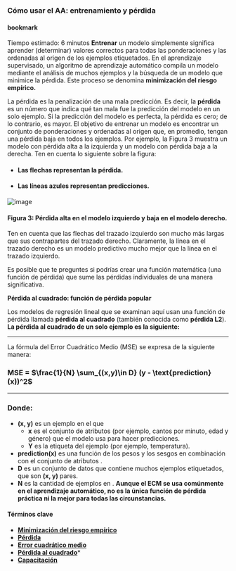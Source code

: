 ### Cómo usar el AA: entrenamiento y pérdida 

#### bookmark
Tiempo estimado: 6 minutos
**Entrenar** un modelo simplemente significa aprender (determinar) valores correctos para todas las ponderaciones y las ordenadas al origen de los ejemplos etiquetados. En el aprendizaje supervisado, un algoritmo de aprendizaje automático compila un modelo mediante el análisis de muchos ejemplos y la búsqueda de un modelo que minimice la pérdida. Este proceso se denomina **minimización del riesgo empírico.**

La pérdida es la penalización de una mala predicción. Es decir, la **pérdida** es un número que indica qué tan mala fue la predicción del modelo en un solo ejemplo. Si la predicción del modelo es perfecta, la pérdida es cero; de lo contrario, es mayor. El objetivo de entrenar un modelo es encontrar un conjunto de ponderaciones y ordenadas al origen que, en promedio, tengan una pérdida baja en todos los ejemplos. Por ejemplo, la Figura 3 muestra un modelo con pérdida alta a la izquierda y un modelo con pérdida baja a la derecha. Ten en cuenta lo siguiente sobre la figura:

- #### Las flechas representan la pérdida.
- #### Las líneas azules representan predicciones.

![image](https://github.com/jwattspajaro/Machine_Learning/assets/18930760/2200d7b0-85c1-4cfe-847c-4ad326aa7c46)

#### Figura 3: Pérdida alta en el modelo izquierdo y baja en el modelo derecho.

 

Ten en cuenta que las flechas del trazado izquierdo son mucho más largas que sus contrapartes del trazado derecho. Claramente, la línea en el trazado derecho es un modelo predictivo mucho mejor que la línea en el trazado izquierdo.

Es posible que te preguntes si podrías crear una función matemática (una función de pérdida) que sume las pérdidas individuales de una manera significativa.

**Pérdida al cuadrado: función de pérdida popular**

Los modelos de regresión lineal que se examinan aquí usan una función de pérdida llamada **pérdida al cuadrado** (también conocida como **pérdida L2**). **La pérdida al cuadrado de un solo ejemplo es la siguiente:**


---
La fórmula del Error Cuadrático Medio (MSE) se expresa de la siguiente manera:

### MSE = $\frac{1}{N} \sum_{(x,y)\in D} (y - \text{prediction}(x))^2$
----
    
### Donde:

- **(x, y)** es un ejemplo en el que
  -    **x** es el conjunto de atributos (por ejemplo, cantos por minuto, edad y género) que el modelo usa para hacer predicciones.
  -    **Y** es la etiqueta del ejemplo (por ejemplo, temperatura).
- **prediction(x)** es una función de los pesos y los sesgos en combinación con el conjunto de atributos 
.
- **D** es un conjunto de datos que contiene muchos ejemplos etiquetados, que son **(x, y)**  pares.
- **N** es la cantidad de ejemplos en 
.
**Aunque el ECM se usa comúnmente en el aprendizaje automático, no es la única función de pérdida práctica ni la mejor para todas las circunstancias.**

#### Términos clave
- **[Minimización del riesgo empírico](https://developers.google.com/machine-learning/glossary?hl=es-419#ERM)**
- **[Pérdida](https://developers.google.com/machine-learning/glossary?hl=es-419#loss)**
- **[Error cuadrático medio](https://developers.google.com/machine-learning/glossary?hl=es-419#MSE)**
- **[Pérdida al cuadrado](https://developers.google.com/machine-learning/glossary?hl=es-419#squared_loss)***
- **[Capacitación](https://developers.google.com/machine-learning/glossary?hl=es-419#training)**


